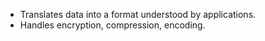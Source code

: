 - Translates data into a format understood by applications.
- Handles encryption, compression, encoding.